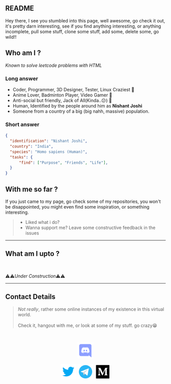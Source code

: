 

## README
Hey there, I see you stumbled into this page, well awesome, go check it out, it's pretty darn interesting, see if you find anything interesting, or anything incomplete, pull some stuff, clone some stuff, add some, delete some, go wild!!

## Who am I ?
*Known to solve leetcode problems with HTML*
### Long answer
- Coder, Programmer, 3D Designer, Tester, Linux Craziest 🤖
- Anime Lover, Badminton Player, Video Gamer 👾
- Anti-social but friendly, Jack of All(Kinda..😕) 🦕
- Human, Identified by the people around him as **Nishant Joshi**
- Someone from a country of a big (big nahh, massive) population.
### Short answer
```json
{
  "identification": "Nishant Joshi",
  "country": "India",
  "species": "Homo sapiens (Human)",
  "tasks": {
      "find": ["Purpose", "Friends", "Life"],
  }
}
```
## With me so far ?
If you just came to my page, go check some of my repositories, you won't be disappointed, you might even find some inspiration, or something interesting.
<br>
> - Liked what i do?
> - Wanna support me?
> Leave some constructive feedback in the issues
<!-- > If you could be so kind ...

<a href="https://www.buymeacoffee.com/nishantjoshi" title="Buy me a coffee"><img src="./assets/images/buymeacoffee.png" width="140vw"></a> -->
---
## What am I upto ?
<br>

⚠⚠*Under Construction*⚠⚠

<!---
NishantJoshi00/NishantJoshi00 is a ✨ special ✨ repository because its `README.md` (this file) appears on your GitHub profile.
You can click the Preview link to take a look at your changes.
--->

---
## Contact Details
> *Not really*, rather some online instances of my existence in this virtual world.
> <br>
> <br>
> Check it, hangout with me, or look at some of my stuff. go crazy😁

<br>
<p align="center">
  <a href="https://discordapp.com/users/595165712281239569" title="Discord"><img src="./assets/images/discord.png" width="50vw"></a>
</p>

<p align="center">
  <a href="https://twitter.com/nishant_joshi_" title="Twitter"><img src="./assets/images/twitter.png" width="50vw"></a>
  <a href="https://t.me/NishantJ0shi" title="Telegram"><img src="./assets/images/telegram.png" width="50vw"></a>
  <a href="https://joshinishant.medium.com/" title="Medium"><img src="./assets/images/medium.png" width="50vw"></a>
</p>

